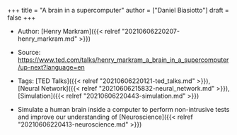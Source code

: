 +++
title = "A brain in a supercomputer"
author = ["Daniel Biasiotto"]
draft = false
+++

-   Author: [Henry Markram]({{< relref "20210606220207-henry_markram.md" >}})
-   Source:  <https://www.ted.com/talks/henry_markram_a_brain_in_a_supercomputer/up-next?language=en>
-   Tags: [TED Talks]({{< relref "20210606220121-ted_talks.md" >}}), [Neural Network]({{< relref "20210606215832-neural_network.md" >}}), [Simulation]({{< relref "20210606220443-simulation.md" >}})

-   Simulate a human brain inside a computer to perform non-intrusive tests and improve our understanding of [Neuroscience]({{< relref "20210606220413-neuroscience.md" >}})